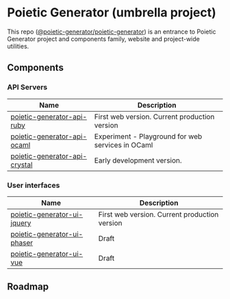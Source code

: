 # Poietic Generator (umbrella project)

<!-- inspired by https://github.com/marp-team/marp -->

This repo ([@poietic-generator/poietic-generator]()) is an entrance to Poietic Generator project and components family, website and project-wide utilities.

## Components

### API Servers

| Name | Description | 
|---   |---          |
| [poietic-generator-api-ruby](https://github.com/poietic-generator/poietic-generator-api-ruby) | First web version. Current production version |
| [poietic-generator-api-ocaml](https://github.com/poietic-generator/poietic-generator-api-ocaml) | Experiment - Playground for web services in OCaml |
| [poietic-generator-api-crystal](https://github.com/poietic-generator/poietic-generator-api-crystal) | Early development version. |

### User interfaces

| Name | Description |
|---   |---          |
| [poietic-generator-ui-jquery](https://github.com/poietic-generator/poietic-generator-ui-jquery) | First web version. Current production version |
| [poietic-generator-ui-phaser](https://github.com/poietic-generator/poietic-generator-ui-phaser) | Draft |
| [poietic-generator-ui-vue](https://github.com/poietic-generator/poietic-generator-ui-vue) | Draft  |

## Roadmap


